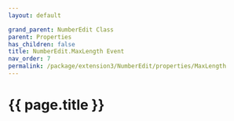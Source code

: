 ```yaml
---
layout: default

grand_parent: NumberEdit Class
parent: Properties
has_children: false
title: NumberEdit.MaxLength Event
nav_order: 7
permalink: /package/extension3/NumberEdit/properties/MaxLength
---
```

# {{ page.title }}
